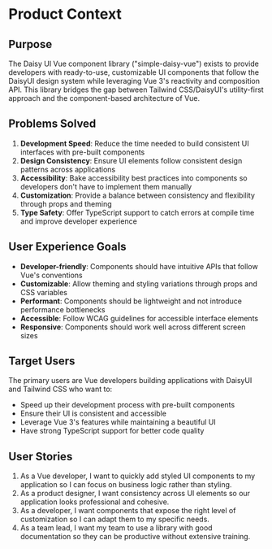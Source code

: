 # Product Context

## Purpose
The Daisy UI Vue component library ("simple-daisy-vue") exists to provide developers with ready-to-use, customizable UI components that follow the DaisyUI design system while leveraging Vue 3's reactivity and composition API. This library bridges the gap between Tailwind CSS/DaisyUI's utility-first approach and the component-based architecture of Vue.

## Problems Solved
1. **Development Speed**: Reduce the time needed to build consistent UI interfaces with pre-built components
2. **Design Consistency**: Ensure UI elements follow consistent design patterns across applications
3. **Accessibility**: Bake accessibility best practices into components so developers don't have to implement them manually
4. **Customization**: Provide a balance between consistency and flexibility through props and theming
5. **Type Safety**: Offer TypeScript support to catch errors at compile time and improve developer experience

## User Experience Goals
- **Developer-friendly**: Components should have intuitive APIs that follow Vue's conventions
- **Customizable**: Allow theming and styling variations through props and CSS variables
- **Performant**: Components should be lightweight and not introduce performance bottlenecks
- **Accessible**: Follow WCAG guidelines for accessible interface elements
- **Responsive**: Components should work well across different screen sizes

## Target Users
The primary users are Vue developers building applications with DaisyUI and Tailwind CSS who want to:
- Speed up their development process with pre-built components
- Ensure their UI is consistent and accessible
- Leverage Vue 3's features while maintaining a beautiful UI
- Have strong TypeScript support for better code quality

## User Stories
1. As a Vue developer, I want to quickly add styled UI components to my application so I can focus on business logic rather than styling.
2. As a product designer, I want consistency across UI elements so our application looks professional and cohesive.
3. As a developer, I want components that expose the right level of customization so I can adapt them to my specific needs.
4. As a team lead, I want my team to use a library with good documentation so they can be productive without extensive training. 